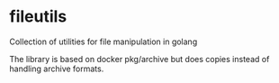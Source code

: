 # fileutils

Collection of utilities for file manipulation in golang

The library is based on docker pkg/archive but does copies instead of handling archive formats.
